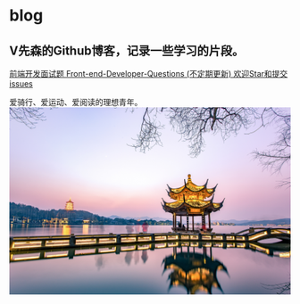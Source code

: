 # blog
## V先森的Github博客，记录一些学习的片段。

[前端开发面试题 Front-end-Developer-Questions (不定期更新) 欢迎Star和提交issues](https://liweirose.github.io/blog/)

爱骑行、爱运动、爱阅读的理想青年。
![杭州](./hangzhou.jpg)